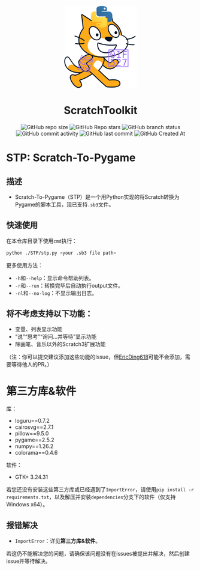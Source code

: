 <div align="center">

![logo](./logo.svg)  

# ScratchToolkit
![GitHub repo size](https://img.shields.io/github/repo-size/EricDing618/Scratch-To-Pygame)
![GitHub Repo stars](https://img.shields.io/github/stars/EricDing618/Scratch-To-Pygame?style=flat)
![GitHub branch status](https://img.shields.io/github/checks-status/EricDing618/Scratch-To-Pygame/main)
![GitHub commit activity](https://img.shields.io/github/commit-activity/t/EricDing618/Scratch-To-Pygame)
![GitHub last commit](https://img.shields.io/github/last-commit/EricDing618/Scratch-To-Pygame)
![GitHub Created At](https://img.shields.io/github/created-at/EricDing618/Scratch-To-Pygame)  

</div>

# STP: Scratch-To-Pygame
## 描述
- Scratch-To-Pygame（STP）是一个用Python实现的将Scratch转换为Pygame的脚本工具，现已支持`.sb3`文件。
## 快速使用
在本仓库目录下使用`cmd`执行：
```bash
python ./STP/stp.py <your .sb3 file path>
```
更多使用方法：
- `-h`和`--help`：显示命令帮助列表。
- `-r`和`--run`：转换完毕后自动执行output文件。
- `-nl`和`--no-log`：不显示输出日志。
## 将不考虑支持以下功能：
- 变量、列表显示功能
- “说”“思考”“询问...并等待”显示功能
- 除画笔、音乐以外的Scratch3扩展功能  

（注：你可以提交建议添加这些功能的Issue，但[EricDing618](https://github.com/EricDing618)可能不会添加，需要等待他人的PR。）
# 第三方库&软件
库：
- loguru==0.7.2
- cairosvg==2.7.1
- pillow==9.5.0
- pygame==2.5.2
- numpy==1.26.2
- colorama==0.4.6

软件：
- GTK+ 3.24.31

若您还没有安装这些第三方库或已经遇到了`ImportError`，请使用`pip install -r requirements.txt`，以及解压并安装`dependencies`分支下的软件（仅支持Windows x64）。
## 报错解决
- `ImportError`：详见**第三方库&软件**。

若这仍不能解决您的问题，请确保该问题没有在issues被提出并解决，然后创建issue并等待解决。